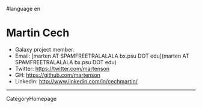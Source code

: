 
#language en
# Martin Cech
* Galaxy project member.
* Email: [marten AT SPAMFREETRALALALA bx.psu DOT edu](marten AT SPAMFREETRALALALA bx.psu DOT edu)
* Twitter: https://twitter.com/martenson
* GH: https://github.com/martenson
* Linkedin: http://www.linkedin.com/in/cechmartin/

----
CategoryHomepage

